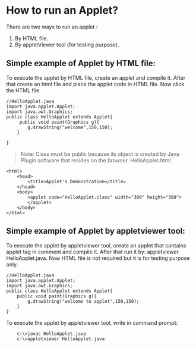 # How to run an Applet?

There are two ways to run an applet :

1. By HTML file.  
2. By appletViewer tool (for testing purpose).

## Simple example of Applet by HTML file:

To execute the applet by HTML file, create an applet and compile it. After that create an html file and place the applet code in HTML file. Now click the HTML file.

    //HelloApplet.java  
    import java.applet.Applet;  
    import java.awt.Graphics;  
    public class HelloApplet extends Applet{  
         public void paint(Graphics g){  
            g.drawString("welcome",150,150);  
        }  
      
    }  

>Note:  Class must be public because its object is created by Java Plugin software that resides on the browser.
HelloApplet.html

    <html>
        <head>
            <title>Applet's Demonstration</title>  
        </head>    
        <body>  
            <applet code="HelloApplet.class" width="300" height="300">  
            </applet>  
        </body>  
    </html>  

## Simple example of Applet by appletviewer tool:

To execute the applet by appletviewer tool, create an applet that contains applet tag in comment and compile it. After that run it by: appletviewer HelloApplet.java. Now HTML file is not required but it is for testing purpose only.

    //HelloApplet.java  
    import java.applet.Applet;  
    import java.awt.Graphics;  
    public class HelloApplet extends Applet{  
        public void paint(Graphics g){  
            g.drawString("welcome to applet",150,150);  
        }  
    } 

To execute the applet by appletviewer tool, write in command prompt:

        c:\>javac HelloApplet.java  
        c:\>appletviewer HelloApplet.java
